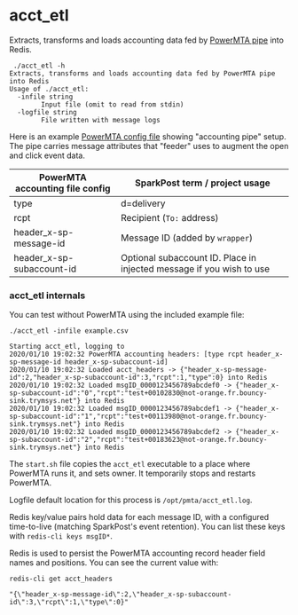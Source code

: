 # acct_etl
Extracts, transforms and loads accounting data fed by [PowerMTA pipe](https://download.port25.com/files/UsersGuide.html#examples) into Redis.

```
 ./acct_etl -h
Extracts, transforms and loads accounting data fed by PowerMTA pipe into Redis
Usage of ./acct_etl:
  -infile string
        Input file (omit to read from stdin)
  -logfile string
        File written with message logs
```

Here is an example [PowerMTA config file](../../etc/pmta/config.example) showing "accounting pipe" setup. The pipe carries message attributes that "feeder" uses to augment the open and click event data.

|PowerMTA accounting file config|SparkPost term / project usage|
|--|--|
|type|d=delivery|
|rcpt|Recipient (`To:` address)|
|header_x-sp-message-id|Message ID (added by `wrapper`)|
|header_x-sp-subaccount-id|Optional subaccount ID. Place in injected message if you wish to use|

### acct_etl internals
You can test without PowerMTA using the included example file:
```
./acct_etl -infile example.csv
```

```log
Starting acct_etl, logging to
2020/01/10 19:02:32 PowerMTA accounting headers: [type rcpt header_x-sp-message-id header_x-sp-subaccount-id]
2020/01/10 19:02:32 Loaded acct_headers -> {"header_x-sp-message-id":2,"header_x-sp-subaccount-id":3,"rcpt":1,"type":0} into Redis
2020/01/10 19:02:32 Loaded msgID_0000123456789abcdef0 -> {"header_x-sp-subaccount-id":"0","rcpt":"test+00102830@not-orange.fr.bouncy-sink.trymsys.net"} into Redis
2020/01/10 19:02:32 Loaded msgID_0000123456789abcdef1 -> {"header_x-sp-subaccount-id":"1","rcpt":"test+00113980@not-orange.fr.bouncy-sink.trymsys.net"} into Redis
2020/01/10 19:02:32 Loaded msgID_0000123456789abcdef2 -> {"header_x-sp-subaccount-id":"2","rcpt":"test+00183623@not-orange.fr.bouncy-sink.trymsys.net"} into Redis
```

The `start.sh` file copies the `acct_etl` executable to a place where PowerMTA runs it, and sets owner. It temporarily stops and restarts PowerMTA.

Logfile default location for this process is `/opt/pmta/acct_etl.log`.

Redis key/value pairs hold data for each message ID, with a configured time-to-live (matching SparkPost's event retention).
You can list these keys with `redis-cli keys msgID*`.

Redis is used to persist the PowerMTA accounting record header field names and positions. You can see the current value with:
```
redis-cli get acct_headers

"{\"header_x-sp-message-id\":2,\"header_x-sp-subaccount-id\":3,\"rcpt\":1,\"type\":0}"
```